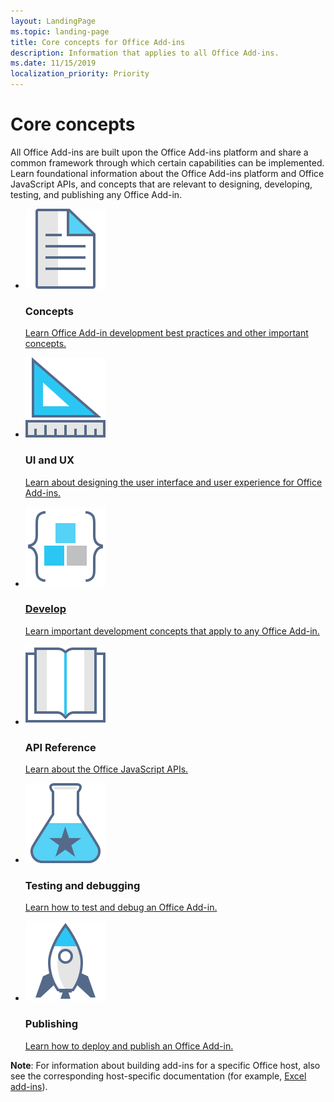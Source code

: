 ```yaml
---
layout: LandingPage
ms.topic: landing-page
title: Core concepts for Office Add-ins
description: Information that applies to all Office Add-ins.
ms.date: 11/15/2019
localization_priority: Priority
---
```


# Core concepts

All Office Add-ins are built upon the Office Add-ins platform and share a common framework through which certain capabilities can be implemented. Learn foundational information about the Office Add-ins platform and Office JavaScript APIs, and concepts that are relevant to designing, developing, testing, and publishing any Office Add-in.

<ul class="panelContent cardsF cols cols3">
    <li>
        <div class="cardSize">
            <div class="cardPadding">
                <div class="card">
                    <div class="cardImageOuter">
                        <div class="cardImage">
                            <img src="../images/index-landing-page/i_article.svg" alt="Concepts" />
                        </div>
                    </div>
                    <div class="cardText">
                        <h3>Concepts</h3>
                        <p><a href="../concepts/add-in-development-best-practices.md">Learn Office Add-in development best practices and other important concepts.</a></p>
                    </div>
                </div>
            </div>
        </div>
    </li>
    <li>
        <div class="cardSize">
            <div class="cardPadding">
                <div class="card">
                    <div class="cardImageOuter">
                        <div class="cardImage">
                            <img src="../images/index-landing-page/i_design.svg" alt="Design" />
                        </div>
                    </div>
                    <div class="cardText">
                        <h3>UI and UX</h3>
                        <p><a href="../design/add-in-design.md">Learn about designing the user interface and user experience for Office Add-ins.</p>
                    </div>
                </div>
            </div>
        </div>
    </li>
    <li>
        <div class="cardSize">
            <div class="cardPadding">
                <div class="card">
                    <div class="cardImageOuter">
                        <div class="cardImage">
                            <img src="../images/index-landing-page/i_code-blocks.svg" alt="Develop" />
                        </div>
                    </div>
                    <div class="cardText">
                        <h3>Develop</h3>
                        <p><a href="../develop/develop-overview.md">Learn important development concepts that apply to any Office Add-in.</a></p>
                    </div>
                </div>
            </div>
        </div>
    </li>
    <li>
        <div class="cardSize">
            <div class="cardPadding">
                <div class="card">
                    <div class="cardImageOuter">
                        <div class="cardImage">
                            <img src="../images/index-landing-page/i_reference.svg" alt="Reference" />
                        </div>
                    </div>
                    <div class="cardText">
                        <h3>API Reference</h3>
                        <p><a href="../reference/javascript-api-for-office.md">Learn about the Office JavaScript APIs.</a></p>
                    </div>
                </div>
            </div>
        </div>
    </li>
    <li>
        <div class="cardSize">
            <div class="cardPadding">
                <div class="card">
                    <div class="cardImageOuter">
                        <div class="cardImage">
                            <img src="../images/index-landing-page/i_recommended-testing.svg" alt="Testing and debugging" />
                        </div>
                    </div>
                    <div class="cardText">
                        <h3>Testing and debugging</h3>
                        <p><a href="../testing/test-debug-office-add-ins.md">Learn how to test and debug an Office Add-in.</a></p>
                    </div>
                </div>
            </div>
        </div>
    </li>
    <li>
        <div class="cardSize">
            <div class="cardPadding">
                <div class="card">
                    <div class="cardImageOuter">
                        <div class="cardImage">
                            <img src="../images/index-landing-page/i_deploy.svg" alt="Publishing" />
                        </div>
                    </div>
                    <div class="cardText">
                        <h3>Publishing</h3>
                        <p><a href="../publish/publish.md">Learn how to deploy and publish an Office Add-in.</a></p>
                    </div>
                </div>
            </div>
        </div>
    </li>
</ul>

<b>Note</b>: For information about building add-ins for a specific Office host, also see the corresponding host-specific documentation (for example, <a href="../excel/index.md">Excel add-ins</a>).